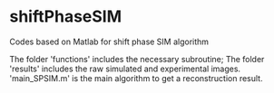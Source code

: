 # shiftPhaseSIM
Codes based on Matlab for shift phase SIM algorithm

The folder 'functions' includes the necessary subroutine;
The folder 'results' includes the raw simulated and experimental images.
'main_SPSIM.m' is the main algorithm to get a reconstruction result.